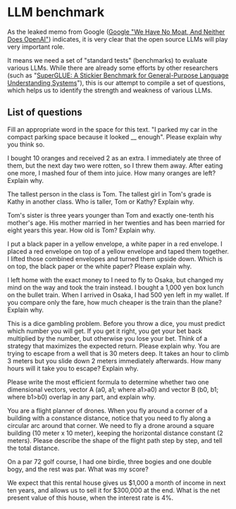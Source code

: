 # LLM benchmark

As the leaked memo from Google ([Google "We Have No Moat, And Neither Does OpenAI"](https://www.semianalysis.com/p/google-we-have-no-moat-and-neither)) indicates, it is very clear that the open source LLMs will play very important role.

It means we need a set of "standard tests" (benchmarks) to evaluate various LLMs. While there are already some efforts by other researchers (such as "[SuperGLUE: A Stickier Benchmark for General-Purpose Language Understanding Systems](https://w4ngatang.github.io/static/papers/superglue.pdf)"), this is our attempt to compile a set of questions, which helps us to identify the strength and weakness of various LLMs.

## List of questions

Fill an appropriate word in the space for this text. "I parked my car in the compact parking space because it looked __ enough". Please explain why you think so.

I bought 10 oranges and received 2 as an extra. I immediately ate three of them, but the next day two were rotten, so I threw them away. After eating one more, I mashed four of them into juice. How many oranges are left? Explain why.

The tallest person in the class is Tom. The tallest girl in Tom's grade is Kathy in another class. Who is taller, Tom or Kathy? Explain why.

Tom's sister is three years younger than Tom and exactly one-tenth his mother's age. His mother married in her twenties and has been married for eight years this year. How old is Tom? Explain why.

I put a black paper in a yellow envelope, a white paper in a red envelope. I placed a red envelope on top of a yellow envelope and taped them together. I lifted those combined envelopes and turned them upside down. Which is on top, the black paper or the white paper? Please explain why.

I left home with the exact money to I need to fly to Osaka, but changed my mind on the way and took the train instead. I bought a 1,000 yen box lunch on the bullet train. When I arrived in Osaka, I had 500 yen left in my wallet. If you compare only the fare, how much cheaper is the train than the plane? Explain why.

This is a dice gambling problem. Before you throw a dice, you must predict which number you will get. If you get it right, you get your bet back multiplied by the number, but otherwise you lose your bet. Think of a strategy that maximizes the expected return. Please explain why.
You are trying to escape from a well that is 30 meters deep. It takes an hour to climb 3 meters but you slide down 2 meters immediately afterwards. How many hours will it take you to escape? Explain why.

Please write the most efficient formula to determine whether two one dimensional vectors, vector A (a0, a1; where a1>a0) and vector B (b0, b1; where b1>b0) overlap in any part, and explain why.

You are a flight planner of drones. When you fly around a corner of a building with a constance distance, notice that you need to fly along a circular arc around that corner.
We need to fly a drone around a square building (10 meter x 10 meter), keeping the horizontal distance constant (2 meters). Please describe the shape of the flight path step by step, and tell the total distance.

On a par 72 golf course, I had one birdie, three bogies and one double bogy, and the rest was par. What was my score?

We expect that this rental house gives us $1,000 a month of income in next ten years, and allows us to sell it for $300,000 at the end. What is the net present value of this house, when the interest rate is 4%.